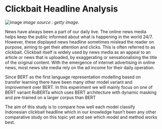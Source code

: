 # Clickbait Headline Analysis

![image](https://user-images.githubusercontent.com/71873035/174487247-ef9da4d0-4ec3-4de6-a058-74d4dabc26dd.png)
_image source : getty image._

News have always been a part of our daily live. The online news media helps keep the public informed about what is happening in the world 24/7. However, these displayed news headline sometimes mislead the reader on purpose, aiming to get their attention and clicks. This is often referred to as clickbait. Clickbait itself is widely used
by news media as an appeal to an article or news that is uploaded, by exaggerating or sensationalising the title of the original content. With the emergence of internet advertising in online news, most news site media rely on the ad income for their daily operation. 

Since BERT as the first language representation modelling based on transfer learning there have been many other model variant and improvement over BERT. In this
experiment we will mainly focus on one of BERT variant RoBERTa which uses BERT architecture with dynamic masking and pre-trained on a larger corpus than BERT 

The aim of this study is to compare how well each model classify Indonesian clickbait headline which in our knowledge hasn’t been any other comparative study on this topic yet and see which model and method works best.

